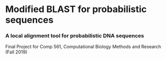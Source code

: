 # Modified BLAST for probabilistic sequences
### A local alignment tool for probabilistic DNA sequences

Final Project for Comp 561, Computational Biology Methods and Research (Fall 2019)
